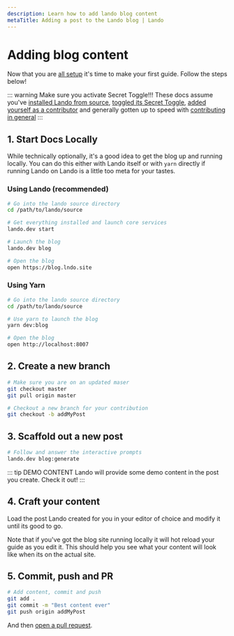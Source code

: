 ```yaml
---
description: Learn how to add lando blog content
metaTitle: Adding a post to the Lando blog | Lando
---
```


# Adding blog content

Now that you are [all setup](./guides-intro.md#what-do-i-need-to-get-started) it's time to make your first guide. Follow the steps below!

::: warning Make sure you activate Secret Toggle!!!
These docs assume you've [installed Lando from source](./activate.md), [toggled its Secret Toggle](./activate.md), [added yourself as a contributor](./first.md) and generally gotten up to speed with [contributing in general](./contributing.md)
:::

## 1. Start Docs Locally

While technically optionally, it's a good idea to get the blog up and running locally. You can do this either with Lando itself or with `yarn` directly if running Lando on Lando is a little too meta for your tastes.

### Using Lando (recommended)

```bash
# Go into the lando source directory
cd /path/to/lando/source

# Get everything installed and launch core services
lando.dev start

# Launch the blog
lando.dev blog

# Open the blog
open https://blog.lndo.site
```

### Using Yarn

```bash
# Go into the lando source directory
cd /path/to/lando/source

# Use yarn to launch the blog
yarn dev:blog

# Open the blog
open http://localhost:8007
```

## 2. Create a new branch


```bash
# Make sure you are on an updated maser
git checkout master
git pull origin master

# Checkout a new branch for your contribution
git checkout -b addMyPost
```

## 3. Scaffold out a new post

```bash
# Follow and answer the interactive prompts
lando.dev blog:generate
```

::: tip DEMO CONTENT
Lando will provide some demo content in the post you create. Check it out!
:::

## 4. Craft your content

Load the post Lando created for you in your editor of choice and modify it until its good to go.

Note that if you've got the blog site running locally it will hot reload your guide as you edit it. This should help you see what your content will look like when its on the actual site.

## 5. Commit, push and PR

```bash
# Add content, commit and push
git add .
git commit -m "Best content ever"
git push origin addMyPost
```

And then [open a pull request](https://help.github.com/articles/creating-a-pull-request/).
